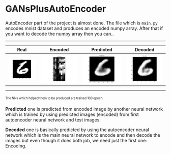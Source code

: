 # GANsPlusAutoEncoder

AutoEncoder part of the project is almost done.
The file which is `main.py` encodes mnist dataset 
and produces an encoded numpy array. After that if 
you want to decode the numpy array then you can..

<hr>

| Real | Encoded | Predicted | Decoded |
:-------------------------:|:-------------------------:|:-------------------------:|:-------------------------: 
![](images/Real.png) | ![](images/encoded.png) | ![](images/Predicted.png) | ![](images/Decoded.png) |
---
<sub><sup>The NNs which helped them to be produced are trained 100 epoch.</sup></sub>

**Predicted** one is predicted from encoded image by another 
neural network which is trained by using predicted images (encoded)
from first autoencoder neural network and test images. <br/>

**Decoded** one is basically predicted by using 
the autoencoder neural network which is the main neural network
to encode and then decode the images but even though it does both job,
we need just the first one: Encoding.
